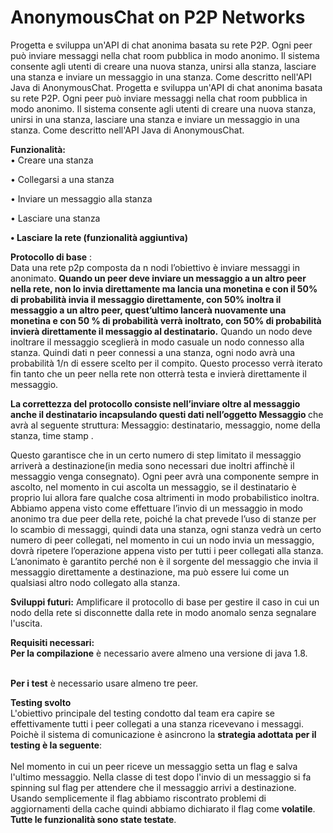 # AnonymousChat on P2P Networks

Progetta e sviluppa un'API di chat anonima basata su rete P2P.
Ogni peer può inviare messaggi nella chat room pubblica in modo anonimo.
Il sistema consente agli utenti di creare una nuova stanza, unirsi alla stanza, lasciare una stanza e inviare un messaggio in una stanza. 
Come descritto nell'API Java di AnonymousChat. 
Progetta e sviluppa un'API di chat anonima basata su rete P2P. 
Ogni peer può inviare messaggi nella chat room pubblica in modo anonimo. 
Il sistema consente agli utenti di creare una nuova stanza, unirsi in una stanza, lasciare una stanza e inviare un messaggio in una stanza. Come descritto nell'API Java di AnonymousChat.

<b>Funzionalità:</b>
<br>•	Creare una stanza

•	Collegarsi a una stanza

•	Inviare un messaggio alla stanza

•	Lasciare una stanza

<b>•	Lasciare la rete (funzionalità aggiuntiva)</b>


<b>Protocollo di base</b> :<br>
Data una rete p2p composta da n nodi l’obiettivo è inviare messaggi in anonimato. 
<b>Quando un peer deve inviare un messaggio a un altro peer nella rete, non lo invia direttamente ma lancia una monetina e con il 50% di probabilità invia il messaggio direttamente, con 50% inoltra il messaggio a un altro peer, quest’ultimo lancerà nuovamente una monetina e con 50 % di probabilità verrà inoltrato, con 50% di probabilità invierà direttamente il messaggio al destinatario.</b> Quando un nodo deve inoltrare il messaggio sceglierà in modo casuale un nodo connesso alla stanza. 
Quindi dati n peer connessi a una stanza, ogni nodo avrà una probabilità 1/n di essere scelto per il compito. Questo processo verrà iterato fin tanto che un peer nella rete non otterrà testa e invierà direttamente il messaggio. 

<b>La correttezza del protocollo consiste nell’inviare oltre al messaggio anche il destinatario incapsulando questi dati nell’oggetto Messaggio </b>
che avrà al seguente struttura:
Messaggio: destinatario, messaggio, nome della stanza, time stamp .

Questo garantisce che in un certo numero di step limitato il messaggio arriverà a destinazione(in media sono necessari due inoltri affinchè il messaggio venga consegnato). 
Ogni peer avrà una componente sempre in ascolto, nel momento in cui ascolta un messaggio, se il destinatario è proprio lui allora fare qualche cosa altrimenti in modo  probabilistico inoltra. Abbiamo appena visto come effettuare l’invio di un messaggio in modo anonimo tra due peer della rete, poiché la chat prevede l’uso di stanze per lo scambio di messaggi, quindi data una stanza, ogni stanza vedrà un certo numero di peer collegati, nel momento in cui un nodo invia un messaggio, dovrà ripetere l’operazione appena visto per tutti i peer collegati alla stanza. L’anonimato è garantito perché non è il sorgente del messaggio che invia il messaggio direttamente a destinazione, ma può essere lui come un qualsiasi altro nodo collegato alla stanza.



<b>Sviluppi futuri:</b>
Amplificare il protocollo di base per gestire il caso in cui un nodo della rete si disconnette dalla rete in modo anomalo senza segnalare l'uscita.



<b>Requisiti necessari:</b><br>
<b>Per la compilazione</b> è necessario avere almeno una versione di java 1.8.<br>

<br><b>Per i test</b> è necessario usare almeno tre peer. 

<b>Testing svolto</b><br>
L'obiettivo principale del testing condotto dal team era capire se effettivamente tutti i peer collegati a una stanza ricevevano i messaggi.
<br>Poichè il sistema di comunicazione è asincrono la <b>strategia adottata per il testing è la seguente</b>:
<br><br>Nel momento in cui un peer riceve un messaggio setta un flag e salva l'ultimo messaggio.
Nella classe di test dopo l'invio di un messaggio si fa spinning sul flag per attendere che il messaggio arrivi a destinazione. Usando semplicemente il flag abbiamo riscontrato problemi di aggiornamenti della cache quindi abbiamo dichiarato il flag come <b>volatile</b>.<br>
<b>Tutte le funzionalità sono state testate</b>.


